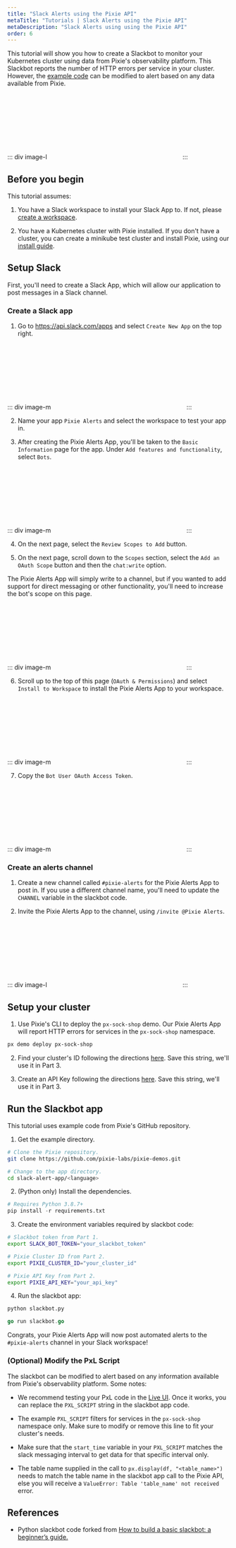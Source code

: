 ```yaml
---
title: "Slack Alerts using the Pixie API"
metaTitle: "Tutorials | Slack Alerts using the Pixie API"
metaDescription: "Slack Alerts using using the Pixie API"
order: 6
---
```


This tutorial will show you how to create a Slackbot to monitor your Kubernetes cluster using data from Pixie's observability platform. This Slackbot reports the number of HTTP errors per service in your cluster. However, the [example code](https://github.com/pixie-labs/pixie-demos/tree/main/slack-alert-app) can be modified to alert based on any data available from Pixie.

::: div image-l
<svg title='Slackbot alerting for per service HTTP errors.' src='slackbot/slack-alert.png'/>
:::

## Before you begin

This tutorial assumes:

1. You have a Slack workspace to install your Slack App to. If not, please [create a workspace](https://slack.com/help/articles/206845317-Create-a-Slack-workspace).

2. You have a Kubernetes cluster with Pixie installed. If you don't have a cluster, you can create a minikube test cluster and install Pixie, using our [install guide](/installing-pixie/quick-start).

## Setup Slack

First, you'll need to create a Slack App, which will allow our application to post messages in a Slack channel.

### Create a Slack app

1. Go to https://api.slack.com/apps and select `Create New App` on the top right.

::: div image-m
<svg title='Configuring your new Slack app.' src='slackbot/create-app.png'/>
:::

2. Name your app `Pixie Alerts` and select the workspace to test your app in.

3. After creating the Pixie Alerts App, you'll be taken to the `Basic Information` page for the app. Under `Add features and functionality`, select `Bots`.

::: div image-m
<svg title='Add Bot functionality to your Pixie Alerts Slack App.' src='slackbot/add-bot-feature.png'/>
:::

4. On the next page, select the `Review Scopes to Add` button.

5. On the next page, scroll down to the `Scopes` section, select the `Add an OAuth Scope` button and then the `chat:write` option.

The Pixie Alerts App will simply write to a channel, but if you wanted to add support for direct messaging or other functionality, you'll need to increase the bot's scope on this page.

::: div image-m
<svg title='Add OAuth scope for `chat:write`.' src='slackbot/add-oauth-scope.png'/>
:::

6. Scroll up to the top of this page (`OAuth & Permissions`) and select `Install to Workspace` to install the Pixie Alerts App to your workspace.

::: div image-m
<svg title='Install Pixie Alerts App to workspace.' src='slackbot/install-to-workspace.png'/>
:::

7. Copy the `Bot User OAuth Access Token`.

::: div image-m
<svg title='Save Bot OAuth Access Token after installation.' src='slackbot/bot-token.png'/>
:::

### Create an alerts channel

1. Create a new channel called `#pixie-alerts` for the Pixie Alerts App to post in. If you use a different channel name, you'll need to update the `CHANNEL` variable in the slackbot code.

2. Invite the Pixie Alerts App to the channel, using `/invite @Pixie Alerts`.

::: div image-l
<svg title='Adding the Pixie Alerts App to a channel.' src='slackbot/invite-bot-to-channel.png'/>
:::

## Setup your cluster

1. Use Pixie's CLI to deploy the `px-sock-shop` demo. Our Pixie Alerts App will report HTTP errors for services in the `px-sock-shop` namespace.

```bash
px demo deploy px-sock-shop
```

2. Find your cluster's ID following the directions [here](/reference/admin/cluster-id/#find-the-cluster-id). Save this string, we'll use it in Part 3.

3. Create an API Key following the directions [here](/reference/admin/api-keys/#create-an-api-key). Save this string, we'll use it in Part 3.

## Run the Slackbot app

This tutorial uses example code from Pixie's GitHub repository.

1. Get the example directory.

```bash
# Clone the Pixie repository.
git clone https://github.com/pixie-labs/pixie-demos.git

# Change to the app directory.
cd slack-alert-app/<language>
```

2. (Python only) Install the dependencies.

```python
# Requires Python 3.8.7+
pip install -r requirements.txt
```

3. Create the environment variables required by slackbot code:

```bash
# Slackbot token from Part 1.
export SLACK_BOT_TOKEN="your_slackbot_token"

# Pixie Cluster ID from Part 2.
export PIXIE_CLUSTER_ID="your_cluster_id"

# Pixie API Key from Part 2.
export PIXIE_API_KEY="your_api_key"
```

4. Run the slackbot app:

```python
python slackbot.py
```

```go
go run slackbot.go
```

Congrats, your Pixie Alerts App will now post automated alerts to the `#pixie-alerts` channel in your Slack workspace!

### (Optional) Modify the PxL Script

The slackbot can be modified to alert based on any information available from Pixie's observability platform. Some notes:

- We recommend testing your PxL code in the [Live UI](https://work.withpixie.ai/). Once it works, you can replace the `PXL_SCRIPT` string in the slackbot app code.

- The example `PXL_SCRIPT` filters for services in the `px-sock-shop` namespace only. Make sure to modify or remove this line to fit your cluster's needs.

- Make sure that the `start_time` variable in your `PXL_SCRIPT` matches the slack messaging interval to get data for that specific interval only.

- The table name supplied in the call to `px.display(df, "<table_name>")` needs to match the table name in the slackbot app call to the Pixie API, else you will receive a `ValueError: Table 'table_name' not received` error.

## References

- Python slackbot code forked from [How to build a basic slackbot: a beginner’s guide.](https://www.freecodecamp.org/news/how-to-build-a-basic-slackbot-a-beginners-guide-6b40507db5c5/)
